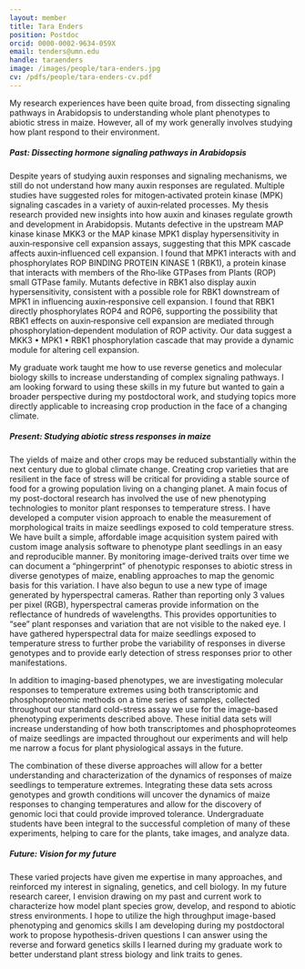```yaml
---
layout: member
title: Tara Enders
position: Postdoc
orcid: 0000-0002-9634-059X
email: tenders@umn.edu
handle: taraenders
image: /images/people/tara-enders.jpg
cv: /pdfs/people/tara-enders-cv.pdf
---
```


My research experiences have been quite broad, from dissecting signaling pathways in Arabidopsis to understanding whole plant phenotypes to abiotic stress in maize. However, all of my work generally involves studying how plant respond to their environment.

##### **Past: Dissecting hormone signaling pathways in Arabidopsis**
Despite years of studying auxin responses and signaling mechanisms, we still do not understand how many auxin responses are regulated. Multiple studies have suggested roles for mitogen‐activated protein kinase (MPK) signaling cascades in a variety of auxin‐related processes. My thesis research provided new insights into how auxin and kinases regulate growth and development in Arabidopsis. Mutants defective in the upstream MAP kinase kinase MKK3 or the MAP kinase MPK1 display hypersensitivity in auxin‐responsive cell expansion assays, suggesting that this MPK cascade affects auxin‐influenced cell expansion. I found that MPK1 interacts with and phosphorylates ROP BINDING PROTEIN KINASE 1 (RBK1), a protein kinase that interacts with members of the Rho‐like GTPases from Plants (ROP) small GTPase family. Mutants defective in RBK1 also display auxin hypersensitivity, consistent with a possible role for RBK1 downstream of MPK1 in influencing auxin‐responsive cell expansion. I found that RBK1 directly phosphorylates ROP4 and ROP6, supporting the possibility that RBK1 effects on auxin‐responsive cell expansion are mediated through phosphorylation‐dependent modulation of ROP activity. Our data suggest a MKK3 • MPK1 • RBK1 phosphorylation cascade that may provide a dynamic module for altering cell expansion.

My graduate work taught me how to use reverse genetics and molecular biology skills to increase understanding of complex signaling pathways. I am looking forward to using these skills in my future but wanted to gain a broader perspective during my postdoctoral work, and studying topics more directly applicable to increasing crop production in the face of a changing climate. 

##### **Present: Studying abiotic stress responses in maize**
The yields of maize and other crops may be reduced substantially within the next century due to global climate change. Creating crop varieties that are resilient in the face of stress will be critical for providing a stable source of food for a growing population living on a changing planet. A main focus of my post-doctoral research has involved the use of new phenotyping technologies to monitor plant responses to temperature stress.  I have developed a computer vision approach to enable the measurement of morphological traits in maize seedlings exposed to cold temperature stress. We have built a simple, affordable image acquisition system paired with custom image analysis software to phenotype plant seedlings in an easy and reproducible manner. By monitoring image-derived traits over time we can document a “phingerprint” of phenotypic responses to abiotic stress in diverse genotypes of maize, enabling approaches to map the genomic basis for this variation. I have also begun to use a new type of image generated by hyperspectral cameras.  Rather than reporting only 3 values per pixel (RGB), hyperspectral cameras provide information on the reflectance of hundreds of wavelengths.  This provides opportunities to “see” plant responses and variation that are not visible to the naked eye.  I have gathered hyperspectral data for maize seedlings exposed to temperature stress to further probe the variability of responses in diverse genotypes and to provide early detection of stress responses prior to other manifestations.

In addition to imaging-based phenotypes, we are investigating molecular responses to temperature extremes using both transcriptomic and phosphoproteomic methods on a time series of samples, collected throughout our standard cold-stress assay we use for the image-based phenotyping experiments described above. These initial data sets will increase understanding of how both transcriptomes and phosphoproteomes of maize seedlings are impacted throughout our experiments and will help me narrow a focus for plant physiological assays in the future. 

The combination of these diverse approaches will allow for a better understanding and characterization of the dynamics of responses of maize seedlings to temperature extremes. Integrating these data sets across genotypes and growth conditions will uncover the dynamics of maize responses to changing temperatures and allow for the discovery of genomic loci that could provide improved tolerance. Undergraduate students have been integral to the successful completion of many of these experiments, helping to care for the plants, take images, and analyze data. 

##### **Future: Vision for my future**
These varied projects have given me expertise in many approaches, and reinforced my interest in signaling, genetics, and cell biology. In my future research career, I envision drawing on my past and current work to characterize how model plant species grow, develop, and respond to abiotic stress environments. I hope to utilize the high throughput image-based phenotyping and genomics skills I am developing during my postdoctoral work to propose hypothesis-driven questions I can answer using the reverse and forward genetics skills I learned during my graduate work to better understand plant stress biology and link traits to genes.
